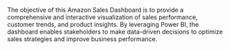 The objective of this Amazon Sales Dashboard is to provide a comprehensive and interactive visualization of sales performance, customer trends, and product insights. By leveraging Power BI, the dashboard enables stakeholders to make data-driven decisions to optimize sales strategies and improve business performance.
